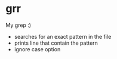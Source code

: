# grr

My grep :)

- searches for an exact pattern in the file
- prints line that contain the pattern
- ignore case option
